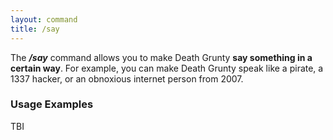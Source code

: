 ```yaml
---
layout: command
title: /say
---
```


The ***/say*** command allows you to make Death Grunty **say something in a certain way**. For example, you can make Death Grunty speak like a pirate, a 1337 hacker, or an obnoxious internet person from 2007.

### Usage Examples

TBI